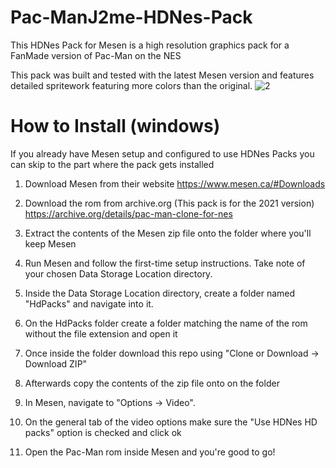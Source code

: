 # Pac-ManJ2me-HDNes-Pack
This HDNes Pack for Mesen is a high resolution graphics pack for a FanMade version of Pac-Man on the NES

This pack was built and tested with the latest Mesen version and features detailed spritework featuring more colors than the original.
![2](https://github.com/CatWarriorOfficial/Pac-ManJ2me-HDNes-Pack/assets/121696395/1ce28d53-5f44-4a0b-9dfc-4c463860b141)
# How to Install (windows)
If you already have Mesen setup and configured to use HDNes Packs you can skip to the part where the pack gets installed

1. Download Mesen from their website https://www.mesen.ca/#Downloads

2. Download the rom from archive.org (This pack is for the 2021 version) https://archive.org/details/pac-man-clone-for-nes

3. Extract the contents of the Mesen zip file onto the folder where you'll keep Mesen

4. Run Mesen and follow the first-time setup instructions. Take note of your chosen Data Storage Location directory.

5. Inside the Data Storage Location directory, create a folder named "HdPacks" and navigate into it.

6. On the HdPacks folder create a folder matching the name of the rom without the file extension and open it

7. Once inside the folder download this repo using "Clone or Download -> Download ZIP"

8. Afterwards copy the contents of the zip file onto on the folder

9. In Mesen, navigate to "Options -> Video".

10. On the general tab of the video options make sure the "Use HDNes HD packs" option is checked and click ok

11. Open the Pac-Man rom inside Mesen and you're good to go! 
